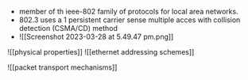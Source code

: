 
- member of th ieee-802 family of protocols for local area networks.
- 802.3 uses a 1 persistent carrier sense multiple acces with collision detection (CSMA/CD) method
- ![[Screenshot 2023-03-28 at 5.49.47 pm.png]]

![[physical properties]]
![[ethernet addressing schemes]]

![[packet transport mechanisms]]